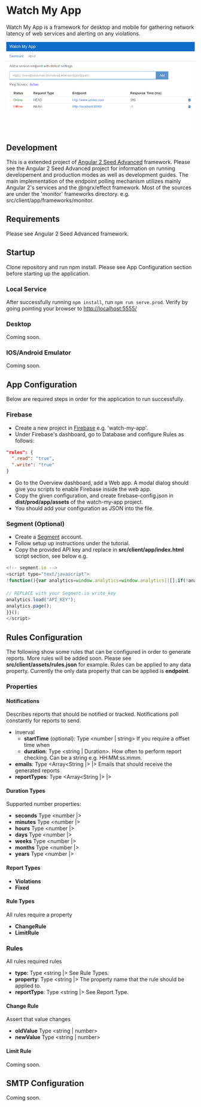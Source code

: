 # Watch My App

Watch My App is a framework for desktop and mobile for gathering network latency of web services and alerting on any violations.

![alt text](https://github.com/psychobolt/watch-my-app/raw/master/dashboard.png "Endpoint Dashboard")

## Development

This is a extended project of [Angular 2 Seed Advanced](https://github.com/NathanWalker/angular2-seed-advanced) framework.
Please see the Angular 2 Seed Advanced project for information on running developement and production modes as well as development guides.
The main implementation of the endpoint polling mechanism utilizes mainly Angular 2's services and the @ngrx/effect framework. Most of the sources are under the 'monitor' frameworks directory. e.g. src/client/app/frameworks/monitor.

## Requirements

Please see Angular 2 Seed Advanced framework. 

## Startup

Clone repository and run npm install. Please see App Configuration section before starting up the application.

### Local Service

After successfully running ```npm install```, run ```npm run serve.prod```. Verify by going pointing your browser to [http://localhost:5555/]()

### Desktop

Coming soon.

### IOS/Android Emulator

Coming soon.

## App Configuration

Below are required steps in order for the application to run successfully.

### Firebase

- Create a new project in [Firebase](firebase.google.com) e.g. 'watch-my-app'.
- Under Firebase's dashboard, go to Database and configure Rules as follows: 
```json
"rules": {
  ".read": "true",
  ".write": "true"
}
```
- Go to the Overview dashboard, add a Web app. A modal dialog should give you scripts to enable Firebase inside the web app.
- Copy the given configuration, and create firebase-config.json in <b>dist/prod/app/assets</b> of the watch-my-app project.
- You should add your configuration as JSON into the file.

### Segment (Optional)

- Create a [Segment](www.segment.com) account.
- Follow setup up instructions under the tutorial.
- Copy the provided API key and replace in <b>src/client/app/index.html</b> script section, see below e.g.
```javascript
<!-- segment.io -->
<script type="text/javascript">
!function(){var analytics=window.analytics=window.analytics||[];if(!analytics.initialize)if(analytics.invoked)window.console&&console.error&&console.error("Segment snippet included twice.");else{analytics.invoked=!0;analytics.methods=["trackSubmit","trackClick","trackLink","trackForm","pageview","identify","reset","group","track","ready","alias","debug","page","once","off","on"];analytics.factory=function(t){return function(){var e=Array.prototype.slice.call(arguments);e.unshift(t);analytics.push(e);return analytics}};for(var t=0;t<analytics.methods.length;t++){var e=analytics.methods[t];analytics[e]=analytics.factory(e)}analytics.load=function(t){var e=document.createElement("script");e.type="text/javascript";e.async=!0;e.src=("https:"===document.location.protocol?"https://":"http://")+"cdn.segment.com/analytics.js/v1/"+t+"/analytics.min.js";var n=document.getElementsByTagName("script")[0];n.parentNode.insertBefore(e,n)};analytics.SNIPPET_VERSION="4.0.0";

// REPLACE with your Segment.io write_key
analytics.load("API_KEY");
analytics.page();
}}();
</script>
```

## Rules Configuration

The following show some rules that can be configured in order to generate reports. More rules will be added soon.
Please see <b>src/client/assets/rules.json</b> for example. Rules can be applied to any data property. 
Currently the only data property that can be applied is __endpoint__.

### Properties

#### Notifications

Describes reports that should be notified or tracked. Notifications poll constantly for reports to send.

- inverval 
  - __startTime__ (optional): Type <number | string> If you require a offset time when 
  - __duration__: Type <string | Duration>. How often to perform report checking. Can be a string e.g. HH:MM:ss.mmm.
- __emails__: Type <Array<String |> |> Emails that should receive the generated reports
- __reportTypes__: Type <Array<String |> |>

#### Duration Types

Supported number properties:

- __seconds__ Type <number |>
- __minutes__ Type <number |>
- __hours__ Type <number |>
- __days__ Type <number |>
- __weeks__ Type <number |>
- __months__ Type <number |>
- __years__ Type <number |>

#### Report Types

- __Violations__
- __Fixed__

#### Rule Types

All rules require a property

- __ChangeRule__
- __LimitRule__

### Rules

All rules required rules

- __type__: Type <string |> See Rule Types.
- __property__: Type <string |> The property name that the rule should be applied to.
- __reportType__: Type <string |> See Report Type.

#### Change Rule

Assert that value changes

- __oldValue__ Type <string | number>
- __newValue__ Type <string | number>

#### Limit Rule

Coming soon.

## SMTP Configuration

Coming soon.

